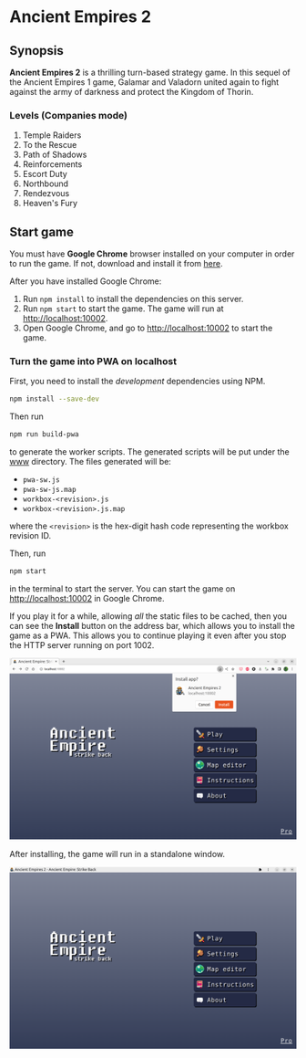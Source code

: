 # Ancient Empires 2

## Synopsis

**Ancient Empires 2** is a thrilling turn-based strategy game. In this sequel of the Ancient Empires 1 game, Galamar and Valadorn united again to fight against the army of darkness and protect the Kingdom of Thorin.

### Levels (Companies mode)

1. Temple Raiders
2. To the Rescue
3. Path of Shadows
4. Reinforcements
5. Escort Duty
6. Northbound
7. Rendezvous
8. Heaven's Fury

## Start game
You must have **Google Chrome** browser installed on your computer in order to run the game. If not, download and install it from [here](https://chrome.google.com).

After you have installed Google Chrome:

1. Run `npm install` to install the dependencies on this server.
2. Run `npm start` to start the game. The game will run at <http://localhost:10002>.
3. Open Google Chrome, and go to <http://localhost:10002> to start the game.

### Turn the game into PWA on localhost

First, you need to install the *development* dependencies using NPM.
```bash
npm install --save-dev
```

Then run
```bash
npm run build-pwa
```
to generate the worker scripts. The generated scripts will be put under the [www](./www/) directory. The files generated will be:

* `pwa-sw.js`
* `pwa-sw-js.map`
* `workbox-<revision>.js`
* `workbox-<revision>.js.map`

where the `<revision>` is the hex-digit hash code representing the workbox revision ID.

Then, run
```bash
npm start
```
in the terminal to start the server. You can start the game on <http://localhost:10002> in Google Chrome.

If you play it for a while, allowing *all* the static files to be cached, then you can see the **Install** button on the address bar, which allows you to install the game as a PWA. This allows you to continue playing it even after you stop the HTTP server running on port 1002.

![Install in Google Chrome](./screenshots/AE2%20Google%20Chrome%20install.png)

After installing, the game will run in a standalone window.

![Home screen in Google Chrome](./screenshots/AE2%20home%20screen%20standalone%20Google%20Chrome.png)